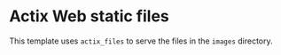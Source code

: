 # Actix Web static files

This template uses `actix_files` to serve the files in the `images` directory.
